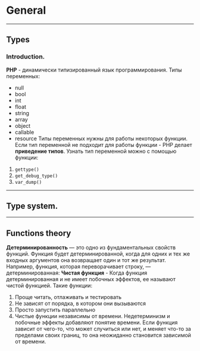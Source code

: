 # General
***
## Types
### Introduction.
**PHP** -  динамически типизированный язык программирования.
Типы переменных:
- null
- bool
- int
- float
- string
- array
- object
- callable
- resource
Типы переменных нужны для работы некоторых функции. Если тип переменной не подходит для работы функции - PHP делает **приведение типов**.
Узнать тип переменной можно с помощью функции:
1. `gettype()`
2. `get_debug_type()`
3. `var_dump()`
***
## Type system.



***
## Functions theory
**Детерминированность** — это одно из фундаментальных свойств функций. Функция будет детерминированной, когда для одних и тех же входных аргументов она возвращает один и тот же результат. Например, функция, которая переворачивает строку, — детерминированная:
**Чистая функция** - Когда функция детерминированная и не имеет побочных эффектов, ее называют чистой функцией. Такие функции:
1. Проще читать, отлаживать и тестировать
2. Не зависят от порядка, в котором они вызываются
3. Просто запустить параллельно
4. Чистые функции независимы от времени. Недетерминизм и побочные эффекты добавляют понятие времени. Если функция зависит от чего-то, что может случиться или нет, и меняет что-то за пределами своих границ, то она неожиданно становится зависимой от времени.


